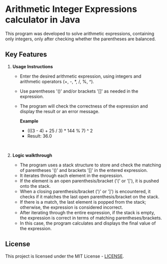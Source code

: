 # Arithmetic Integer Expressions calculator in Java

This program was developed to solve arithmetic expressions, containing only integers, only after checking whether the parentheses are balanced.

## Key Features

1. **Usage Instructions**

   - Enter the desired arithmetic expression, using integers and arithmetic operators (+, -, *, /, %, ^).
   - Use parentheses '()' and/or brackets '[]' as needed in the expression.
   - The program will check the correctness of the expression and display the result or an error message.

     **Example**
      - (((3 - 4) + 25 / 3) * 144 % 7) ^ 2
      - Result: 36.0

<br>

2. **Logic walkthrough**<br>

   - The program uses a stack structure to store and check the matching of parentheses '()' and brackets '[]' in the entered expression.
   - It iterates through each element in the expression.
   - If the element is an open parenthesis/bracket ('(' or '['), it is pushed onto the stack.
   - When a closing parenthesis/bracket (')' or ']') is encountered, it checks if it matches the last open parenthesis/bracket on the stack.
   - If there is a match, the last element is popped from the stack; otherwise, the expression is considered incorrect.
   - After iterating through the entire expression, if the stack is empty, the expression is correct in terms of matching parentheses/brackets.
   - In this case, the program calculates and displays the final value of the expression.

## License

This project is licensed under the MIT License - [LICENSE](https://github.com/Guilherme-Lotaif/JavaExpressionCalculator/blob/main/LICENSE).
